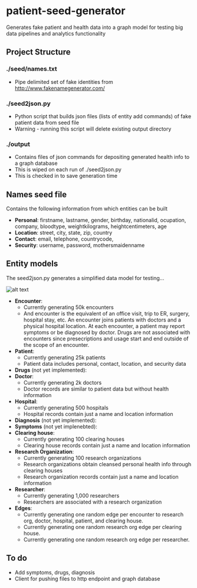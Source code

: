 # patient-seed-generator
Generates fake patient and health data into a graph model for testing big data pipelines and analytics functionality

## Project Structure

### ./seed/names.txt
* Pipe delimited set of fake identities from http://www.fakenamegenerator.com/

###  ./seed2json.py
* Python script that builds json files (lists of entity add commands) of fake patient data from seed file
* Warning - running this script will delete existing output directory

### ./output 
* Contains files of json commands for depositing generated health info to a graph database
* This is wiped on each run of ./seed2json.py
* This is checked in to save generation time

## Names seed file
Contains the following information from which entities can be built
* **Personal**: firstname, lastname, gender, birthday, nationalid, ocupation, company, bloodtype, weightkilograms, heightcentimeters, age
* **Location**: street, city, state, zip, country
* **Contact**: email, telephone, countrycode,
* **Security**: username, password, mothersmaidenname

## Entity models

The seed2json.py generates a simplified data model for testing...

![alt text](https://raw.githubusercontent.com/robertjchristian/patient-seed-generator/master/patient_entity_model.png "Logo Title Text 1")

* **Encounter**:  
  *  Currently generating 50k encounters
  *  And encounter is the equivalent of an office visit, trip to ER, surgery, hospital stay, etc.  An encounter joins patients with doctors and a physical hospital location.  At each encounter, a patient may report symptoms or be diagnosed by doctor.  Drugs are not associated with encounters since presecriptions and usage start and end outside of the scope of an encounter.
* **Patient**:  
  * Currently generating 25k patients
  * Patient data includes personal, contact, location, and security data
* **Drugs** (not yet implemented):  
* **Doctor**:  
  * Currently generating 2k doctors 
  * Doctor records are similar to patient data but without health information
* **Hospital**:   
  * Currently generating 500 hospitals
  * Hospital records contain just a name and location information
* **Diagnosis** (not yet implemented):  
* **Symptoms** (not yet implenebted):  
* **Clearing house**:  
  * Currently generating 100 clearing houses
  * Clearing house records contain just a name and location information
* **Research Organization**:  
  * Currently generating 100 research organizations
  * Research organizations obtain cleansed personal health info through clearing houses
  * Research organization records contain just a name and location information
* **Researcher**: 
  * Currently generating 1,000 researchers
  * Researchers are associated with a research organization
* **Edges**:
  * Currently generating one random edge per encounter to research org, doctor, hospital, patient, and clearing house.
  * Currently generating one random research org edge per clearing house.
  * Currently generating one random research org edge per researcher.

## To do
* Add symptoms, drugs, diagnosis
* Client for pushing files to http endpoint and graph database